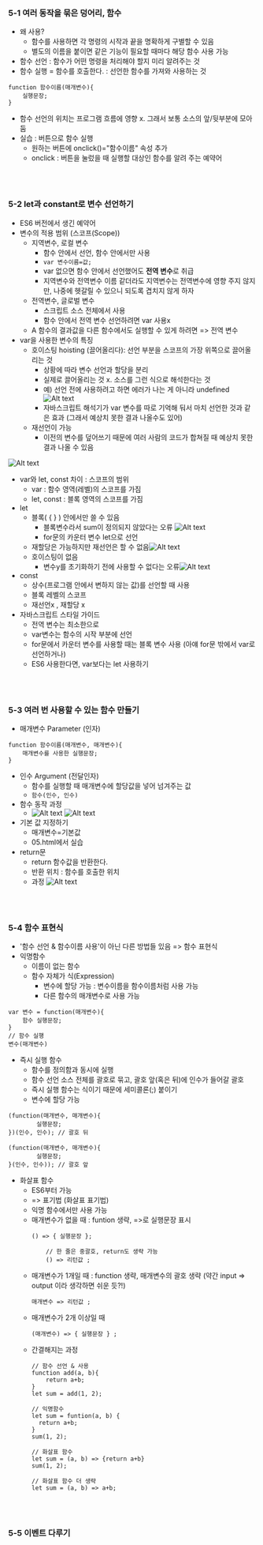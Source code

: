 <br/>

### 5-1 여러 동작을 묶은 덩어리, 함수
- 왜 사용?
  - 함수를 사용하면 각 명령의 시작과 끝을 명확하게 구별할 수 있음
  - 별도의 이름을 붙이면 같은 기능이 필요할 때마다 해당 함수 사용 가능
- 함수 선언 : 함수가 어떤 명령을 처리해야 할지 미리 알려주는 것
- 함수 실행 = 함수를 호출한다. : 선언한 함수를 가져와 사용하는 것
```
function 함수이름(매개변수){
    실행문장;
}
```
- 함수 선언의 위치는 프로그램 흐름에 영향 x. 그래서 보통 소스의 앞/뒷부분에 모아둠
- 실습 : 버튼으로 함수 실행
  - 원하는 버튼에 onclick()="함수이름" 속성 추가
  - onclick : 버튼을 눌렀을 때 실행할 대상인 함수를 알려 주는 예약어


<br/>
<br/>

### 5-2 let과 constant로 변수 선언하기
- ES6 버전에서 생긴 예약어
- 변수의 적용 범위 (스코프(Scope))
  - 지역변수, 로컬 변수
    - 함수 안에서 선언, 함수 안에서만 사용
    - `var 변수이름=값;`
    - var 없으면 함수 안에서 선언했어도 **전역 변수**로 취급
    - 지역변수와 전역변수 이름 같더라도 지역변수는 전역변수에 영향 주지 않지만, 나중에 헷갈릴 수 있으니 되도록 겹치지 않게 하자
  - 전역변수, 글로벌 변수
    - 스크립트 소스 전체에서 사용
    - 함수 안에서 전역 변수 선언하려면 var 사용x
  - A 함수의 결과값을 다른 함수에서도 실행할 수 있게 하려면 => 전역 변수
- var을 사용한 변수의 특징
  - 호이스팅 hoisting (끌어올리다): 선언 부분을 스코프의 가장 위쪽으로 끌어올리는 것
    - 상황에 따라 변수 선언과 할당을 분리
    - 실제로 끌어올리는 것 x. 소스를 그런 식으로 해석한다는 것
    - 예) 선언 전에 사용하려고 하면 에러가 나는 게 아니라 undefined![Alt text](<스크린샷 2023-06-22 오후 2.53.12.png>)
    - 자바스크립트 해석기가 var 변수를 따로 기억해 둬서 마치 선언한 것과 같은 효과 (그래서 예상치 못한 결과 나올수도 있어)
  - 재선언이 가능
    - 이전의 변수를 덮어쓰기 때문에 여러 사람의 코드가 합쳐질 때 예상치 못한 결과 나올 수 있음

![Alt text](IMG_066042080B53-1.jpeg)
- var와 let, const 차이 : 스코프의 범위
  - var : 함수 영역(레벨)의 스코프를 가짐
  - let, const : 블록 영역의 스코프를 가짐
- let
  - 블록( { } ) 안에서만 쓸 수 있음
    - 블록변수라서 sum이 정의되지 않았다는 오류 ![Alt text](<스크린샷 2023-06-22 오후 3.11.56.png>)
    - for문의 카운터 변수 let으로 선언
  - 재할당은 가능하지만 재선언은 할 수 없음![Alt text](<스크린샷 2023-06-22 오후 3.11.56-1.png>)
  - 호이스팅이 없음
    - 변수y를 초기화하기 전에 사용할 수 없다는 오류![Alt text](<스크린샷 2023-06-22 오후 3.21.10.png>)
- const
  - 상수(프로그램 안에서 변하지 않는 값)를 선언할 때 사용
  - 블록 레벨의 스코프
  - 재선언x , 재할당 x
- 자바스크립트 스타일 가이드
  - 전역 변수는 최소한으로
  - var변수는 함수의 시작 부분에 선언
  - for문에서 카운터 변수를 사용할 때는 블록 변수 사용
(아얘 for문 밖에서 var로 선언하거나)
  - ES6 사용한다면, var보다는 let 사용하기

<br/>
<br/>

### 5-3 여러 번 사용할 수 있는 함수 만들기
- 매개변수 Parameter (인자)
```
function 함수이름(매개변수, 매개변수){
    매개변수를 사용한 실행문장;
}
```
- 인수 Argument (전달인자)
  - 함수를 실행할 때 매개변수에 할당값을 넣어 넘겨주는 값
  - `함수(인수, 인수)`
- 함수 동작 과정
  -  ![Alt text](IMG_6282.jpg) ![Alt text](IMG_6283.jpg)
- 기본 값 지정하기
  - 매개변수=기본값
  - 05.html에서 실습
- return문
  - return 함수값을 반환한다.
  - 반환 위치 : 함수를 호출한 위치
  - 과정 ![Alt text](IMG_4C0DA7D2CF63-1.jpeg)

<br/>
<br/>

### 5-4 함수 표현식
- '함수 선언 & 함수이름 사용'이 아닌 다른 방법들 있음 => 함수 표현식
- 익명함수
  - 이름이 없는 함수
  - 함수 자체가 식(Expression)
    - 변수에 할당 가능 : 변수이름을 함수이름처럼 사용 가능
    - 다른 함수의 매개변수로 사용 가능
```
var 변수 = function(매개변수){
    함수 실행문장;
}
// 함수 실행
변수(매개변수)
```
- 즉시 실행 함수
  - 함수를 정의함과 동시에 실행
  - 함수 선언 소스 전체를 괄호로 묶고, 괄호 앞(혹은 뒤)에 인수가 들어갈 괄호
  - 즉시 실행 함수는 식이기 때문에 세미콜론(;) 붙이기
  - 변수에 할당 가능
```
(function(매개변수, 매개변수){
        실행문장;
})(인수, 인수); // 괄호 뒤

(function(매개변수, 매개변수){
        실행문장;
}(인수, 인수)); // 괄호 앞
```
- 화살표 함수
  - ES6부터 가능
  - => 표기법 (화살표 표기법)
  - 익명 함수에서만 사용 가능
  - 매개변수가 없을 때 : funtion 생략, =>로 실행문장 표시
    ```
    () => { 실행문장 };
        
        // 한 줄은 중괄호, return도 생략 가능
        () => 리턴값 ;
    ```
  - 매개변수가 1개일 때 : function 생략, 매개변수의 괄호 생략 (약간 input => output 이라 생각하면 쉬운 듯?!)
    ```
    매개변수 => 리턴값 ;
    ```
  - 매개변수가 2개 이상일 때
    ```
    (매개변수) => { 실행문장 } ;
    ```
  - 간결해지는 과정
    ```
    // 함수 선언 & 사용
    function add(a, b){
        return a+b;
    }
    let sum = add(1, 2);
    
    // 익명함수
    let sum = funtion(a, b) {
      return a+b;
    }
    sum(1, 2);
    
    // 화살표 함수
    let sum = (a, b) => {return a+b}
    sum(1, 2);
    
    // 화살표 함수 더 생략
    let sum = (a, b) => a+b;
    ```

<br/>
<br/>

### 5-5 이벤트 다루기

<br/>
<br/>

